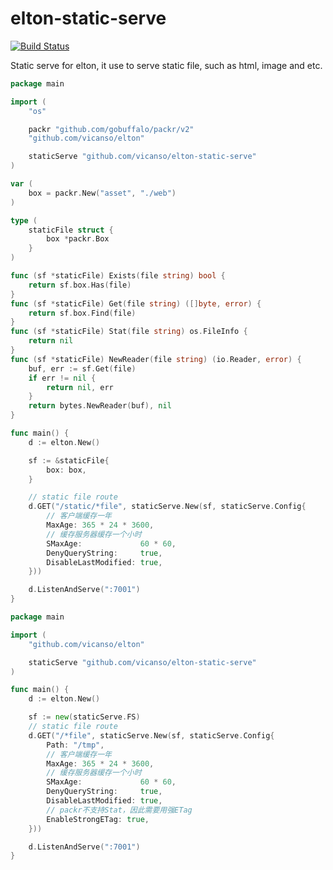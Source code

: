 # elton-static-serve

[![Build Status](https://img.shields.io/travis/vicanso/elton-static-serve.svg?label=linux+build)](https://travis-ci.org/vicanso/elton-static-serve)


Static serve for elton, it use to serve static file, such as html, image and etc.

```go
package main

import (
	"os"

	packr "github.com/gobuffalo/packr/v2"
	"github.com/vicanso/elton"

	staticServe "github.com/vicanso/elton-static-serve"
)

var (
	box = packr.New("asset", "./web")
)

type (
	staticFile struct {
		box *packr.Box
	}
)

func (sf *staticFile) Exists(file string) bool {
	return sf.box.Has(file)
}
func (sf *staticFile) Get(file string) ([]byte, error) {
	return sf.box.Find(file)
}
func (sf *staticFile) Stat(file string) os.FileInfo {
	return nil
}
func (sf *staticFile) NewReader(file string) (io.Reader, error) {
	buf, err := sf.Get(file)
	if err != nil {
		return nil, err
	}
	return bytes.NewReader(buf), nil
}

func main() {
	d := elton.New()

	sf := &staticFile{
		box: box,
	}

	// static file route
	d.GET("/static/*file", staticServe.New(sf, staticServe.Config{
		// 客户端缓存一年
		MaxAge: 365 * 24 * 3600,
		// 缓存服务器缓存一个小时
		SMaxAge:             60 * 60,
		DenyQueryString:     true,
		DisableLastModified: true,
	}))

	d.ListenAndServe(":7001")
}
```


```go
package main

import (
	"github.com/vicanso/elton"

	staticServe "github.com/vicanso/elton-static-serve"
)

func main() {
	d := elton.New()

	sf := new(staticServe.FS)
	// static file route
	d.GET("/*file", staticServe.New(sf, staticServe.Config{
		Path: "/tmp",
		// 客户端缓存一年
		MaxAge: 365 * 24 * 3600,
		// 缓存服务器缓存一个小时
		SMaxAge:             60 * 60,
		DenyQueryString:     true,
		DisableLastModified: true,
		// packr不支持Stat，因此需要用强ETag 
		EnableStrongETag: true,
	}))

	d.ListenAndServe(":7001")
}
```